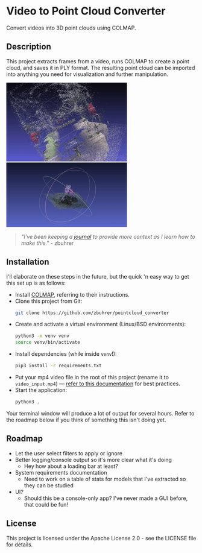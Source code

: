Video to Point Cloud Converter
==============================

Convert videos into 3D point clouds using COLMAP.

Description
-----------

This project extracts frames from a video, runs COLMAP to create a point cloud, and saves it in PLY format. The resulting point cloud can be imported into anything you need for visualization and further manipulation.

![bus!](docs/bus.gif)
![tony!](docs/tonythepony.gif)

> *"I've been keeping a [journal](docs/JOURNAL.md) to provide more context as I learn how to make this."* - zbuhrer

Installation
------------

I'll elaborate on these steps in the future, but the quick 'n easy way to get this set up is as follows: 

* Install [COLMAP](https://colmap.github.io/install.html), referring to their instructions.
* Clone this project from Git:
    ```sh
    git clone https://github.com/zbuhrer/pointcloud_converter
    ```
* Create and activate a virtual environment (Linux/BSD environments):
    ```sh
    python3 -m venv venv
    source venv/bin/activate
    ```
* Install dependencies (while inside `venv`!):
    ```sh
    pip3 install -r requirements.txt
    ```
* Put your mp4 video file in the root of this project (rename it to `video_input.mp4`) — [refer to this documentation](docs/README.md#scanningrecording) for best practices.
* Start the application:
    ```sh
    python3 .
    ```

Your terminal window will produce a lot of output for several hours. Refer to the roadmap below if you think of something this isn't doing yet.

Roadmap
-------
* Let the user select filters to apply or ignore 
* Better logging/console output so it's more clear what it's doing 
    * Hey how about a loading bar at least? 
* System requirements documentation 
    * Need to work on a table of stats for models that I've extracted so they can be studied 
* UI? 
    * Should this be a console-only app? I've never made a GUI before, that could be fun! 


License
-------

This project is licensed under the Apache License 2.0 - see the LICENSE file for details.
